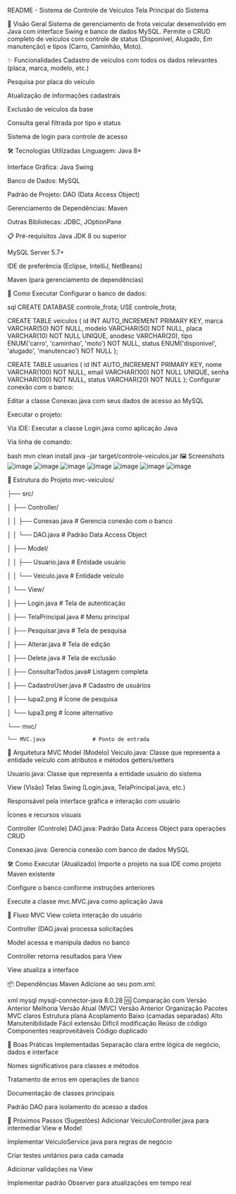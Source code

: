 README - Sistema de Controle de Veículos
Tela Principal do Sistema

📌 Visão Geral
Sistema de gerenciamento de frota veicular desenvolvido em Java com interface Swing e banco de dados MySQL. Permite o CRUD completo de veículos com controle de status (Disponível, Alugado, Em manutenção) e tipos (Carro, Caminhão, Moto).

✨ Funcionalidades
Cadastro de veículos com todos os dados relevantes (placa, marca, modelo, etc.)

Pesquisa por placa do veículo

Atualização de informações cadastrais

Exclusão de veículos da base

Consulta geral filtrada por tipo e status

Sistema de login para controle de acesso

🛠 Tecnologias Utilizadas
Linguagem: Java 8+

Interface Gráfica: Java Swing

Banco de Dados: MySQL

Padrão de Projeto: DAO (Data Access Object)

Gerenciamento de Dependências: Maven

Outras Bibliotecas: JDBC, JOptionPane

📋 Pré-requisitos
Java JDK 8 ou superior

MySQL Server 5.7+

IDE de preferência (Eclipse, IntelliJ, NetBeans)

Maven (para gerenciamento de dependências)

🚀 Como Executar
Configurar o banco de dados:

sql
CREATE DATABASE controle_frota;
USE controle_frota;

CREATE TABLE veiculos (
    id INT AUTO_INCREMENT PRIMARY KEY,
    marca VARCHAR(50) NOT NULL,
    modelo VARCHAR(50) NOT NULL,
    placa VARCHAR(10) NOT NULL UNIQUE,
    anodesc VARCHAR(20),
    tipo ENUM('carro', 'caminhao', 'moto') NOT NULL,
    status ENUM('disponivel', 'alugado', 'manutencao') NOT NULL
);

CREATE TABLE usuarios (
    id INT AUTO_INCREMENT PRIMARY KEY,
    nome VARCHAR(100) NOT NULL,
    email VARCHAR(100) NOT NULL UNIQUE,
    senha VARCHAR(100) NOT NULL,
    status VARCHAR(20) NOT NULL
);
Configurar conexão com o banco:

Editar a classe Conexao.java com seus dados de acesso ao MySQL

Executar o projeto:

Via IDE: Executar a classe Login.java como aplicação Java

Via linha de comando:

bash
mvn clean install
java -jar target/controle-veiculos.jar
🖼 Screenshots
![image](https://github.com/user-attachments/assets/01d0e5be-5fb3-40e9-9205-4f95e28618e1)
![image](https://github.com/user-attachments/assets/04127c3c-a32b-48c9-b1e6-8013c7244010)
![image](https://github.com/user-attachments/assets/6c9ddbcd-8d8e-4796-b6c2-28447eac7fc6)
![image](https://github.com/user-attachments/assets/99437780-39d1-4df3-9e85-085d9aca57bf)
![image](https://github.com/user-attachments/assets/7198b43d-48bb-48d2-93c0-d7e08bc35673)
![image](https://github.com/user-attachments/assets/81537f57-171f-468d-b686-f54b71ee2916)
![image](https://github.com/user-attachments/assets/88795df9-37a2-449d-943d-254595b92f75)


🧩 Estrutura do Projeto
mvc-veiculos/

├── src/

│   ├── Controller/

│   │   ├── Conexao.java       # Gerencia conexão com o banco

│   │   └── DAO.java           # Padrão Data Access Object

│   ├── Model/

│   │   ├── Usuario.java       # Entidade usuário

│   │   └── Veiculo.java       # Entidade veículo

│   └── View/

│       ├── Login.java         # Tela de autenticação

│       ├── TelaPrincipal.java # Menu principal

│       ├── Pesquisar.java     # Tela de pesquisa

│       ├── Alterar.java       # Tela de edição

│       ├── Delete.java        # Tela de exclusão

│       ├── ConsultarTodos.java# Listagem completa

│       ├── CadastroUser.java  # Cadastro de usuários

│       ├── lupa2.png          # Ícone de pesquisa

│       └── lupa3.png          # Ícone alternativo

└── mvc/

    └── MVC.java               # Ponto de entrada
    

🧠 Arquitetura MVC
Model (Modelo)
Veiculo.java: Classe que representa a entidade veículo com atributos e métodos getters/setters

Usuario.java: Classe que representa a entidade usuário do sistema

View (Visão)
Telas Swing (Login.java, TelaPrincipal.java, etc.)

Responsável pela interface gráfica e interação com usuário

Ícones e recursos visuais

Controller (Controle)
DAO.java: Padrão Data Access Object para operações CRUD

Conexao.java: Gerencia conexão com banco de dados MySQL

🛠️ Como Executar (Atualizado)
Importe o projeto na sua IDE como projeto Maven existente

Configure o banco conforme instruções anteriores

Execute a classe mvc.MVC.java como aplicação Java

🔄 Fluxo MVC
View coleta interação do usuário

Controller (DAO.java) processa solicitações

Model acessa e manipula dados no banco

Controller retorna resultados para View

View atualiza a interface

📦 Dependências Maven
Adicione ao seu pom.xml:

xml
<dependencies>
    <!-- MySQL Connector -->
    <dependency>
        <groupId>mysql</groupId>
        <artifactId>mysql-connector-java</artifactId>
        <version>8.0.28</version>
    </dependency>
</dependencies>
🆚 Comparação com Versão Anterior
Melhoria	Versão Atual (MVC)	Versão Anterior
Organização	Pacotes MVC claros	Estrutura plana
Acoplamento	Baixo (camadas separadas)	Alto
Manutenibilidade	Fácil extensão	Difícil modificação
Reúso de código	Componentes reaproveitáveis	Código duplicado

📌 Boas Práticas Implementadas
Separação clara entre lógica de negócio, dados e interface

Nomes significativos para classes e métodos

Tratamento de erros em operações de banco

Documentação de classes principais

Padrão DAO para isolamento do acesso a dados

🚀 Próximos Passos (Sugestões)
Adicionar VeiculoController.java para intermediar View e Model

Implementar VeiculoService.java para regras de negócio

Criar testes unitários para cada camada

Adicionar validações na View

Implementar padrão Observer para atualizações em tempo real
